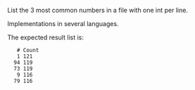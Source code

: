 List the 3 most common numbers in a file with one int per line.

Implementations in several languages.

The expected result list is:

       # Count
       1 121
      94 119
      73 119
       9 116
      79 116
